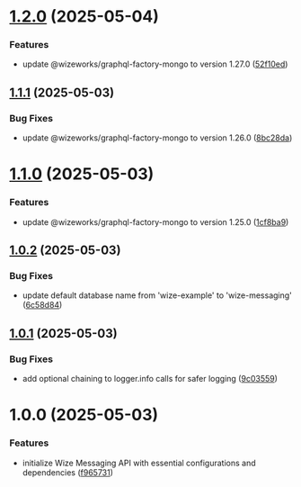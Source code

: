 # [1.2.0](https://github.com/wize-works/wize-messaging/compare/v1.1.1...v1.2.0) (2025-05-04)


### Features

* update @wizeworks/graphql-factory-mongo to version 1.27.0 ([52f10ed](https://github.com/wize-works/wize-messaging/commit/52f10edcbf14f614936c430ffed8e0a51447d7ad))

## [1.1.1](https://github.com/wize-works/wize-messaging/compare/v1.1.0...v1.1.1) (2025-05-03)


### Bug Fixes

* update @wizeworks/graphql-factory-mongo to version 1.26.0 ([8bc28da](https://github.com/wize-works/wize-messaging/commit/8bc28dae90580a31f56dcb61cccf8abf56b9c4e6))

# [1.1.0](https://github.com/wize-works/wize-messaging/compare/v1.0.2...v1.1.0) (2025-05-03)


### Features

* update @wizeworks/graphql-factory-mongo to version 1.25.0 ([1cf8ba9](https://github.com/wize-works/wize-messaging/commit/1cf8ba9054ad8f284f53a1569e84fb272f911651))

## [1.0.2](https://github.com/wize-works/wize-messaging/compare/v1.0.1...v1.0.2) (2025-05-03)


### Bug Fixes

* update default database name from 'wize-example' to 'wize-messaging' ([6c58d84](https://github.com/wize-works/wize-messaging/commit/6c58d8424e4b240eeb383882da4de77f86db316e))

## [1.0.1](https://github.com/wize-works/wize-messaging/compare/v1.0.0...v1.0.1) (2025-05-03)


### Bug Fixes

* add optional chaining to logger.info calls for safer logging ([9c03559](https://github.com/wize-works/wize-messaging/commit/9c03559c95629eacd7e990f6072b8721f917392e))

# 1.0.0 (2025-05-03)


### Features

* initialize Wize Messaging API with essential configurations and dependencies ([f965731](https://github.com/wize-works/wize-messaging/commit/f9657316b3fe7f224110b68eaccccf4d9a92f678))
